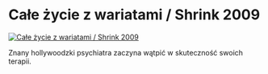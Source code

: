 Całe życie z wariatami / Shrink 2009 
=============
[![Całe życie z wariatami / Shrink 2009 ](http://vidos.pl/images/player.gif)](http://vidos.pl/cale-zycie-z-wariatami-shrink-2009)

 Znany hollywoodzki psychiatra zaczyna wątpić w skuteczność swoich terapii.
